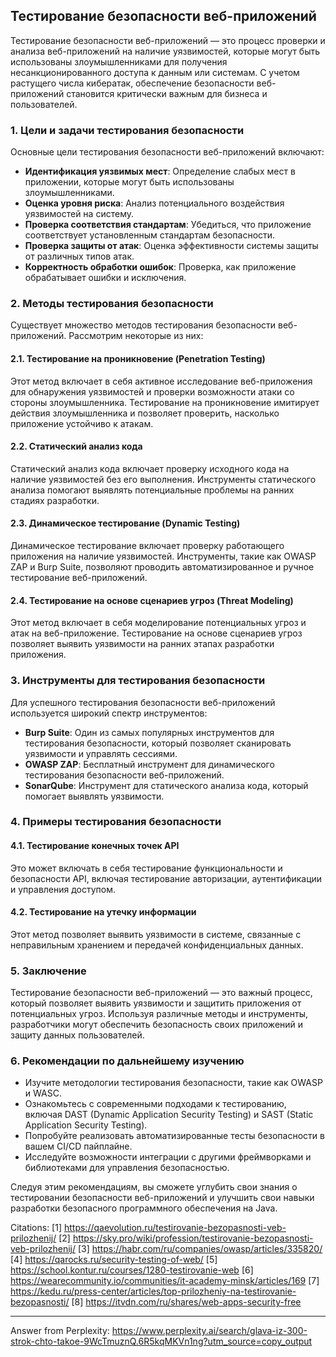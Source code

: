 ## Тестирование безопасности веб-приложений

Тестирование безопасности веб-приложений — это процесс проверки и анализа веб-приложений на наличие уязвимостей, которые могут быть использованы злоумышленниками для получения несанкционированного доступа к данным или системам. С учетом растущего числа кибератак, обеспечение безопасности веб-приложений становится критически важным для бизнеса и пользователей.

### 1. Цели и задачи тестирования безопасности

Основные цели тестирования безопасности веб-приложений включают:

- **Идентификация уязвимых мест**: Определение слабых мест в приложении, которые могут быть использованы злоумышленниками.
- **Оценка уровня риска**: Анализ потенциального воздействия уязвимостей на систему.
- **Проверка соответствия стандартам**: Убедиться, что приложение соответствует установленным стандартам безопасности.
- **Проверка защиты от атак**: Оценка эффективности системы защиты от различных типов атак.
- **Корректность обработки ошибок**: Проверка, как приложение обрабатывает ошибки и исключения.

### 2. Методы тестирования безопасности

Существует множество методов тестирования безопасности веб-приложений. Рассмотрим некоторые из них:

#### 2.1. Тестирование на проникновение (Penetration Testing)

Этот метод включает в себя активное исследование веб-приложения для обнаружения уязвимостей и проверки возможности атаки со стороны злоумышленника. Тестирование на проникновение имитирует действия злоумышленника и позволяет проверить, насколько приложение устойчиво к атакам.

#### 2.2. Статический анализ кода

Статический анализ кода включает проверку исходного кода на наличие уязвимостей без его выполнения. Инструменты статического анализа помогают выявлять потенциальные проблемы на ранних стадиях разработки.

#### 2.3. Динамическое тестирование (Dynamic Testing)

Динамическое тестирование включает проверку работающего приложения на наличие уязвимостей. Инструменты, такие как OWASP ZAP и Burp Suite, позволяют проводить автоматизированное и ручное тестирование веб-приложений.

#### 2.4. Тестирование на основе сценариев угроз (Threat Modeling)

Этот метод включает в себя моделирование потенциальных угроз и атак на веб-приложение. Тестирование на основе сценариев угроз позволяет выявить уязвимости на ранних этапах разработки приложения.

### 3. Инструменты для тестирования безопасности

Для успешного тестирования безопасности веб-приложений используется широкий спектр инструментов:

- **Burp Suite**: Один из самых популярных инструментов для тестирования безопасности, который позволяет сканировать уязвимости и управлять сессиями.
- **OWASP ZAP**: Бесплатный инструмент для динамического тестирования безопасности веб-приложений.
- **SonarQube**: Инструмент для статического анализа кода, который помогает выявлять уязвимости.

### 4. Примеры тестирования безопасности

#### 4.1. Тестирование конечных точек API

Это может включать в себя тестирование функциональности и безопасности API, включая тестирование авторизации, аутентификации и управления доступом.

#### 4.2. Тестирование на утечку информации

Этот метод позволяет выявить уязвимости в системе, связанные с неправильным хранением и передачей конфиденциальных данных.

### 5. Заключение

Тестирование безопасности веб-приложений — это важный процесс, который позволяет выявить уязвимости и защитить приложения от потенциальных угроз. Используя различные методы и инструменты, разработчики могут обеспечить безопасность своих приложений и защиту данных пользователей.

### 6. Рекомендации по дальнейшему изучению

- Изучите методологии тестирования безопасности, такие как OWASP и WASC.
- Ознакомьтесь с современными подходами к тестированию, включая DAST (Dynamic Application Security Testing) и SAST (Static Application Security Testing).
- Попробуйте реализовать автоматизированные тесты безопасности в вашем CI/CD пайплайне.
- Исследуйте возможности интеграции с другими фреймворками и библиотеками для управления безопасностью.

Следуя этим рекомендациям, вы сможете углубить свои знания о тестировании безопасности веб-приложений и улучшить свои навыки разработки безопасного программного обеспечения на Java.

Citations:
[1] https://qaevolution.ru/testirovanie-bezopasnosti-veb-prilozhenij/
[2] https://sky.pro/wiki/profession/testirovanie-bezopasnosti-veb-prilozhenij/
[3] https://habr.com/ru/companies/owasp/articles/335820/
[4] https://qarocks.ru/security-testing-of-web/
[5] https://school.kontur.ru/courses/1280-testirovanie-web
[6] https://wearecommunity.io/communities/it-academy-minsk/articles/169
[7] https://kedu.ru/press-center/articles/top-prilozheniy-na-testirovanie-bezopasnosti/
[8] https://itvdn.com/ru/shares/web-apps-security-free

---
Answer from Perplexity: https://www.perplexity.ai/search/glava-iz-300-strok-chto-takoe-9WcTmuznQ.6R5kqMKVn1ng?utm_source=copy_output
